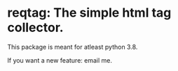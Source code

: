 # reqtag: The simple html tag collector.
This package is meant for atleast python 3.8.

If you want a new feature: email me.